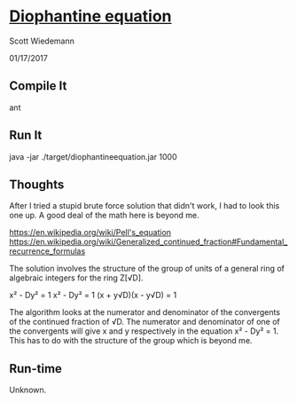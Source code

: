 # [Diophantine equation](http://projecteuler.net/problem=66)
Scott Wiedemann

01/17/2017

## Compile It
ant

## Run It
java -jar ./target/diophantineequation.jar 1000

## Thoughts

After I tried a stupid brute force solution that didn't work, I had to look this one up.  A good deal of the math here is beyond me.

https://en.wikipedia.org/wiki/Pell's_equation
https://en.wikipedia.org/wiki/Generalized_continued_fraction#Fundamental_recurrence_formulas

The solution involves the structure of the group of units of a general ring of algebraic integers for the ring Z[√D].

x² - Dy² = 1
x² - Dy² = 1
(x + y√D)(x - y√D) = 1

The algorithm looks at the numerator and denominator of the convergents of the continued fraction of √D.  The numerator and denominator of one of the convergents will give x and y respectively in the equation x² - Dy² = 1.  This has to do with the structure of the group which is beyond me.

## Run-time
Unknown.
